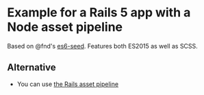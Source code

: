 # Example for a Rails 5 app with a Node asset pipeline

Based on @fnd's [es6-seed](https://github.com/FND/es6-seed). Features both ES2015 as well as SCSS.

## Alternative

* You can use [the Rails asset pipeline](https://github.com/moonglum/rails-5-and-es6)
